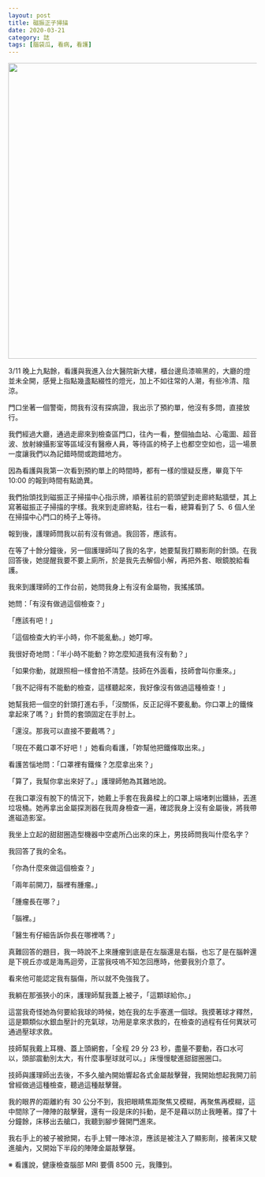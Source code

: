 ```yaml
---
layout: post
title: 磁振正子掃描
date: 2020-03-21
category: 誌
tags: [腦袋瓜, 看病, 看護]
---
```


<img src="/blog/assets/images/2020/mri.jpg" style="width:600px"/>

3/11 晚上九點餘，看護與我進入台大醫院新大樓，櫃台邊烏漆嘛黑的，大廳的燈並未全開，感覺上指點幾盞點綴性的燈光，加上不如往常的人潮，有些冷清、陰涼。

<!--more-->

門口坐著一個警衛，問我有沒有探病證，我出示了預約單，他沒有多問，直接放行。

我們經過大廳，通過走廊來到檢查區門口，往內一看，整個抽血站、心電圖、超音波、放射線攝影室等區域沒有醫療人員，等待區的椅子上也都空空如也，這一場景一度讓我們以為記錯時間或跑錯地方。

因為看護與我第一次看到預約單上的時間時，都有一樣的懷疑反應，畢竟下午 10:00 的報到時間有點詭異。

我們抬頭找到磁振正子掃描中心指示牌，順著往前的箭頭望到走廊終點牆壁，其上寫著磁振正子掃描的字樣。我來到走廊終點，往右一看，總算看到了 5、6 個人坐在掃描中心門口的椅子上等待。

報到後，護理師問我以前有沒有做過。我回答，應該有。

在等了十餘分鐘後，另一個護理師叫了我的名字，她要幫我打顯影劑的針頭。在我回答後，她提醒我要不要上廁所，於是我先去解個小解，再把外套、眼鏡脫給看護。

我來到護理師的工作台前，她問我身上有沒有金屬物，我搖搖頭。

她問：「有沒有做過這個檢查？」

「應該有吧！」

「這個檢查大約半小時，你不能亂動。」她叮嚀。

我很好奇地問：「半小時不能動？妳怎麼知道我有沒有動？」

「如果你動，就跟照相一樣會拍不清楚。技師在外面看，技師會叫你重來。」

「我不記得有不能動的檢查，這樣聽起來，我好像沒有做過這種檢查！」

她幫我把一個空的針頭打進右手，「沒關係，反正記得不要亂動。你口罩上的鐵條拿起來了嗎？」針筒的套頭固定在手肘上。

「還沒。那我可以直接不要戴嗎？」

「現在不戴口罩不好吧！」她看向看護，「妳幫他把鐵條取出來。」

看護苦惱地問：「口罩裡有鐵條？怎麼拿出來？」

「算了，我幫你拿出來好了。」護理師勉為其難地說。

在我口罩沒有脫下的情況下，她戴上手套在我鼻樑上的口罩上端堵刺出鐵絲，丟進垃圾桶。她再拿出金屬探測器在我周身檢查一遍，確認我身上沒有金屬後，將我帶進磁造影室。

我坐上立起的甜甜圈造型機器中空處所凸出來的床上，男技師問我叫什麼名字？

我回答了我的全名。

「你為什麼來做這個檢查？」

「兩年前開刀，腦裡有腫瘤。」

「腫瘤長在哪？」

「腦裡。」

「醫生有仔細告訴你長在哪裡嗎？」

真難回答的題目，我一時說不上來腫瘤到底是在左腦還是右腦，也忘了是在腦幹還是下視丘亦或是海馬迴旁，正當我吱嗚不知怎回應時，他要我別介意了。

看來他可能認定我有腦傷，所以就不免強我了。

我躺在那張狹小的床，護理師幫我蓋上被子，「這顆球給你。」

這當我奇怪她為何要給我球的時候，她在我的左手塞進一個球。我摸著球才釋然，這是顆類似水銀血壓計的充氣球，功用是拿來求救的，在檢查的過程有任何異狀可通過壓球求救。

技師幫我戴上耳機、蓋上頭網套，「全程 29 分 23 秒，盡量不要動，吞口水可以，頭部震動別太大，有什麼事壓球就可以。」床慢慢駛進甜甜圈圈口。

技師與護理師出去後，不多久艙內開始響起各式金屬敲擊聲，我開始想起我開刀前曾經做過這種檢查，聽過這種敲擊聲。

我的眼界的距離約有 30 公分不到，我把眼睛焦距聚焦又模糊，再聚焦再模糊，這中間除了一陣陣的敲擊聲，還有一段是床的抖動，是不是藉以防止我睡著。撐了十分鐘餘，床移出去艙口，我聽到腳步聲開門進來。

我右手上的被子被掀開，右手上臂一陣冰涼，應該是被注入了顯影劑，接著床又駛進艙內，又開始下半段的陣陣金屬敲擊聲。

※ 看護說，健康檢查腦部 MRI 要價 8500 元，我賺到。
